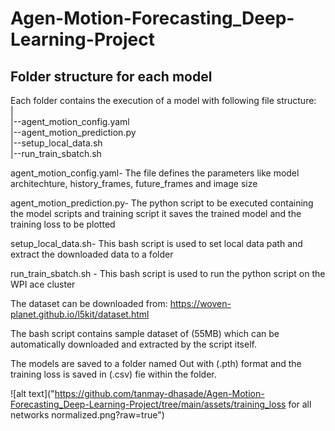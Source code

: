 # Agen-Motion-Forecasting_Deep-Learning-Project

## Folder structure for each model
Each folder contains the execution of a model with following file structure:  
|  
|--agent_motion_config.yaml  
|--agent_motion_prediction.py  
|--setup_local_data.sh  
|--run_train_sbatch.sh  
    
    
agent_motion_config.yaml- The file defines the parameters like model architechture, history_frames, future_frames and image size 

agent_motion_prediction.py- The python script to be executed containing the model scripts and training script it saves the trained model and the training loss to be plotted

setup_local_data.sh- This bash script is used to set local data path and extract the downloaded data to a folder

run_train_sbatch.sh -  This bash script is used to run the python script on the WPI ace cluster

The dataset can be downloaded from: https://woven-planet.github.io/l5kit/dataset.html
 
The bash script contains sample dataset of (55MB) which can be automatically downloaded and extracted by the script itself.

The models are saved to a folder named Out with (.pth) format and the training loss is saved in (.csv) fie within the folder.

<!-- ![Training loss](assets/training_loss for all networks normalized.png?raw=true "Training loss for all networks normalized" ) -->
<!-- <img src="https://github.com/tanmay-dhasade/Agen-Motion-Forecasting_Deep-Learning-Project/tree/main/assets/training_loss for all networks normalized.png?raw=true" alt="Alt text" title="Training loss for model">
 -->
 ![alt text]("https://github.com/tanmay-dhasade/Agen-Motion-Forecasting_Deep-Learning-Project/tree/main/assets/training_loss for all networks normalized.png?raw=true")

